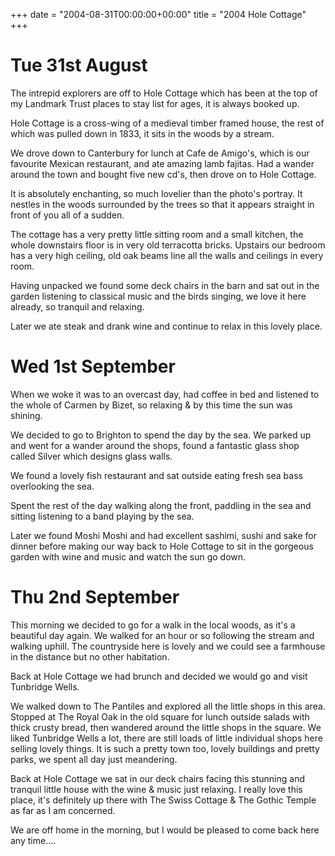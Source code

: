 +++
date = "2004-08-31T00:00:00+00:00"
title = "2004 Hole Cottage"
+++

Tue 31st August
=
The intrepid explorers are off to Hole Cottage which has been at the top of my Landmark Trust places to stay list for ages, it is always booked up.

Hole Cottage is a cross-wing of a medieval timber framed house, the rest of which was pulled down in 1833, it sits in the woods by a stream.

We drove down to Canterbury for lunch at Cafe de Amigo's, which is our favourite Mexican restaurant, and ate amazing lamb fajitas. Had a wander around the town and bought five new cd's, then drove on to Hole Cottage.

It is absolutely enchanting, so much lovelier than the photo's portray. It nestles in the woods surrounded by the trees so that it appears straight in front of you all of a sudden.

The cottage has a very pretty little sitting room and a small kitchen, the whole downstairs floor is in very old terracotta bricks. Upstairs our bedroom has a very high ceiling, old oak beams line all the walls and ceilings in every room.

Having unpacked we found some deck chairs in the barn and sat out in the garden listening to classical music and the birds singing, we love it here already, so tranquil and relaxing.

Later we ate steak and drank wine and continue to relax in this lovely place.

Wed 1st September
=
When we woke it was to an overcast day, had coffee in bed and listened to the whole of Carmen by Bizet, so relaxing & by this time the sun was shining.

We decided to go to Brighton to spend the day by the sea. We parked up and went for a wander around the shops, found a fantastic glass shop called Silver which designs glass walls.

We found a lovely fish restaurant and sat outside eating fresh sea bass overlooking the sea.

Spent the rest of the day walking along the front, paddling in the sea and sitting listening to a band playing by the sea.

Later we found Moshi Moshi and had excellent sashimi, sushi and sake for dinner before making our way back to Hole Cottage to sit in the gorgeous garden with wine and music and watch the sun go down.

Thu 2nd September
=
This morning we decided to go for a walk in the local woods, as it's a beautiful day again. We walked for an hour or so following the stream and walking uphill. The countryside here is lovely and we could see a farmhouse in the distance but no other habitation.

Back at Hole Cottage we had brunch and decided we would go and visit Tunbridge Wells.

We walked down to The Pantiles and explored all the little shops in this area. Stopped at The Royal Oak in the old square for lunch outside salads with thick crusty bread, then wandered around the little shops in the square. We liked Tunbridge Wells a lot, there are still loads of little individual shops here selling lovely things. It is such a pretty town too, lovely buildings and pretty parks, we spent all day just meandering.

Back at Hole Cottage we sat in our deck chairs facing this stunning and tranquil little house with the wine & music just relaxing. I really love this place, it's definitely up there with The Swiss Cottage & The Gothic Temple as far as I am concerned.

We are off home in the morning, but I would be pleased to come back here any time....
